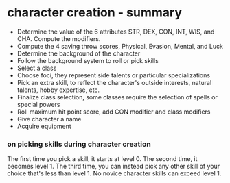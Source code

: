 
# character creation - summary

* Determine the value of the 6 attributes STR, DEX, CON, INT, WIS, and CHA. Compute the modifiers.
* Compute the 4 saving throw scores, Physical, Evasion, Mental, and Luck
* Determine the background of the character
* Follow the background system to roll or pick skills
* Select a class
* Choose foci, they represent side talents or particular specializations
* Pick an extra skill, to reflect the character's outside interests, natural talents, hobby expertise, etc.
* Finalize class selection, some classes require the selection of spells or special powers
* Roll maximum hit point score, add CON modifier and class modifiers
* Give character a name
* Acquire equipment

### on picking skills during character creation

The first time you pick a skill, it starts at level 0. The second time, it becomes level 1. The third time, you can instead pick any other skill of your choice that's less than level 1. No novice character skills can exceed level 1.

